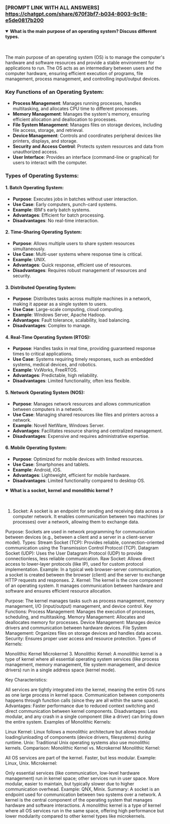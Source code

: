### [PROMPT LINK WITH ALL ANSWERS] https://chatgpt.com/share/670f3bf7-b034-8003-9c18-e5de0817b200


<details open>
<summary><strong>What is the main purpose of an operating system? Discuss different types.</strong></summary>
<br><br>

The main purpose of an operating system (OS) is to manage the computer's hardware and software resources and provide a stable environment for applications to run. The OS acts as an intermediary between users and the computer hardware, ensuring efficient execution of programs, file management, process management, and controlling input/output devices.

### Key Functions of an Operating System:
- **Process Management**: Manages running processes, handles multitasking, and allocates CPU time to different processes.
- **Memory Management**: Manages the system's memory, ensuring efficient allocation and deallocation to processes.
- **File System Management**: Manages files on storage devices, including file access, storage, and retrieval.
- **Device Management**: Controls and coordinates peripheral devices like printers, displays, and storage.
- **Security and Access Control**: Protects system resources and data from unauthorized access.
- **User Interface**: Provides an interface (command-line or graphical) for users to interact with the computer.

### Types of Operating Systems:

#### 1. Batch Operating System:
- **Purpose**: Executes jobs in batches without user interaction.
- **Use Case**: Early computers, punch-card systems.
- **Example**: IBM's early batch systems.
- **Advantages**: Efficient for batch processing.
- **Disadvantages**: No real-time interaction.

#### 2. Time-Sharing Operating System:
- **Purpose**: Allows multiple users to share system resources simultaneously.
- **Use Case**: Multi-user systems where response time is critical.
- **Example**: UNIX.
- **Advantages**: Quick response, efficient use of resources.
- **Disadvantages**: Requires robust management of resources and security.

#### 3. Distributed Operating System:
- **Purpose**: Distributes tasks across multiple machines in a network, making it appear as a single system to users.
- **Use Case**: Large-scale computing, cloud computing.
- **Example**: Windows Server, Apache Hadoop.
- **Advantages**: Fault tolerance, scalability, load balancing.
- **Disadvantages**: Complex to manage.

#### 4. Real-Time Operating System (RTOS):
- **Purpose**: Handles tasks in real time, providing guaranteed response times to critical applications.
- **Use Case**: Systems requiring timely responses, such as embedded systems, medical devices, and robotics.
- **Example**: VxWorks, FreeRTOS.
- **Advantages**: Predictable, high reliability.
- **Disadvantages**: Limited functionality, often less flexible.

#### 5. Network Operating System (NOS):
- **Purpose**: Manages network resources and allows communication between computers in a network.
- **Use Case**: Managing shared resources like files and printers across a network.
- **Example**: Novell NetWare, Windows Server.
- **Advantages**: Facilitates resource sharing and centralized management.
- **Disadvantages**: Expensive and requires administrative expertise.

#### 6. Mobile Operating System:
- **Purpose**: Optimized for mobile devices with limited resources.
- **Use Case**: Smartphones and tablets.
- **Example**: Android, iOS.
- **Advantages**: Lightweight, efficient for mobile hardware.
- **Disadvantages**: Limited functionality compared to desktop OS.

</details>


<details open>
<summary><strong>What is a socket, kernel and monolithic kernel ?</strong></summary>
<br><br>

1. Socket:
A socket is an endpoint for sending and receiving data across a computer network. It enables communication between two machines (or processes) over a network, allowing them to exchange data.

Purpose: Sockets are used in network programming for communication between devices (e.g., between a client and a server in a client-server model).
Types:
Stream Socket (TCP): Provides reliable, connection-oriented communication using the Transmission Control Protocol (TCP).
Datagram Socket (UDP): Uses the User Datagram Protocol (UDP) to provide connectionless, less reliable communication.
Raw Socket: Allows direct access to lower-layer protocols (like IP), used for custom protocol implementation.
Example: In a typical web browser-server communication, a socket is created between the browser (client) and the server to exchange HTTP requests and responses.
2. Kernel:
The kernel is the core component of an operating system. It manages communication between hardware and software and ensures efficient resource allocation.

Purpose: The kernel manages tasks such as process management, memory management, I/O (input/output) management, and device control.
Key Functions:
Process Management: Manages the execution of processes, scheduling, and multitasking.
Memory Management: Allocates and deallocates memory for processes.
Device Management: Manages device drivers and communication between hardware devices.
File System Management: Organizes files on storage devices and handles data access.
Security: Ensures proper user access and resource protection.
Types of Kernels:

Monolithic Kernel
Microkernel
3. Monolithic Kernel:
A monolithic kernel is a type of kernel where all essential operating system services (like process management, memory management, file system management, and device drivers) run in a single address space (kernel mode).

Key Characteristics:

All services are tightly integrated into the kernel, meaning the entire OS runs as one large process in kernel space.
Communication between components happens through function calls (since they are all within the same space).
Advantages: Faster performance due to reduced context switching and direct communication between kernel components.
Disadvantages: Less modular, and any crash in a single component (like a driver) can bring down the entire system.
Examples of Monolithic Kernels:

Linux Kernel: Linux follows a monolithic architecture but allows modular loading/unloading of components (device drivers, filesystems) during runtime.
Unix: Traditional Unix operating systems also use monolithic kernels.
Comparison: Monolithic Kernel vs. Microkernel
Monolithic Kernel:

All OS services are part of the kernel.
Faster, but less modular.
Example: Linux, Unix.
Microkernel:

Only essential services (like communication, low-level hardware management) run in kernel space; other services run in user space.
More modular, easier to maintain, but typically slower due to higher communication overhead.
Example: QNX, Minix.
Summary:
A socket is an endpoint used for communication between two systems over a network.
A kernel is the central component of the operating system that manages hardware and software interactions.
A monolithic kernel is a type of kernel where all OS services run in the same space, offering high performance but lower modularity compared to other kernel types like microkernels.
</details>
